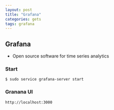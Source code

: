 ```yaml
---
layout: post
title: "Grafana"
categories: gets
tags: grafana
---
```


Grafana
-------

  * Open source software for time series analytics
  

### Start

```
$ sudo service grafana-server start
```

### Granana UI

`http://localhost:3000`

